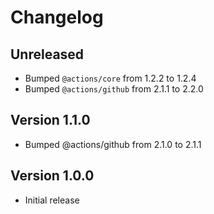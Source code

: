 # Changelog

## Unreleased

- Bumped `@actions/core` from 1.2.2 to 1.2.4
- Bumped `@actions/github` from 2.1.1 to 2.2.0

## Version 1.1.0

- Bumped @actions/github from 2.1.0 to 2.1.1

## Version 1.0.0

- Initial release
